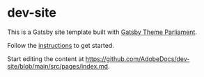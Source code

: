 # dev-site

This is a Gatsby site template built with [Gatsby Theme Parliament](https://github.com/adobe/gatsby-theme-parliament).  

Follow the [instructions](https://github.com/adobe/gatsby-theme-parliament#getting-started) to get started.

Start editing the content at https://github.com/AdobeDocs/dev-site/blob/main/src/pages/index.md.
